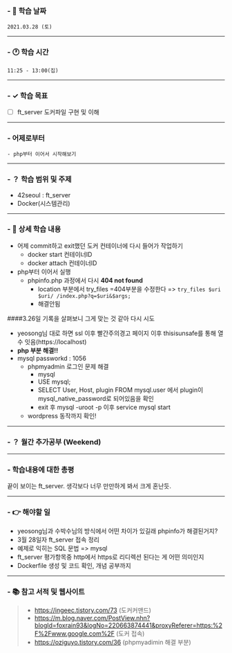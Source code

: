 ### - 📆 학습 날짜
	2021.03.28 (토)
___
### - 🕐 학습 시간
```
11:25 - 13:00(집)
```
___
### - ✓ 학습 목표
- [ ] ft_server 도커파일 구현 및 이해
___
### - 어제로부터
```
- php부터 이어서 시작해보기
```
___
### - ？ 학습 범위 및 주제
- 42seoul : ft_server
- Docker(시스템관리)
___
### - 📝 상세 학습 내용
- 어제 commit하고 exit했던 도커 컨테이너에 다시 들어가 작업하기
  - docker start 컨테이너ID
  - docker attach 컨테이너ID
- php부터 이어서 실행
  - phpinfo.php 과정에서 다시 __404 not found__
    - location 부분에서 try_files =404부분을 수정한다
	=> ```try_files $uri $uri/ /index.php?q=$uri&$args;```
	- 해결안됨

####3.26일 기록을 살펴보니 그게 맞는 것 같아 다시 시도
- yeosong님 대로 하면 ssl 이후 빨간주의경고 페이지 이후 thisisunsafe를 통해 열수 잇음(https://localhost)
- __php 부분 해결!!__
- mysql passworkd : 1056
  - phpmyadmin 로그인 문제 해결
    - mysql
    - USE mysql;
    - SELECT User, Host, plugin FROM mysql.user 에서 plugin이 mysql_native_password로 되어있음을 확인
    - exit 후 mysql -uroot -p 이후 service mysql start
  - wordpress 동작까지 확인!
___
### - ？ 월간 추가공부 (Weekend)

___
### - 학습내용에 대한 총평
끝이 보이는 ft_server.
생각보다 너무 만만하게 봐서 크게 혼난듯.
___
### - 👉 해야할 일
- yeosong님과 수박수님의 방식에서 어떤 차이가 있길래 phpinfo가 해결된거지?
- 3월 28일자 ft_server 접속 정리
- 예제로 익히는 SQL 문법 => mysql
- ft_server 평가항목중 http에서 https로 리디렉션 된다는 게 어떤 의미인지
- Dockerfile 생성 및 코드 확인, 개념 공부까지
___
### - 📚 참고 서적 및 웹사이트
> - https://ingeec.tistory.com/73 (도커커맨드)
> - https://m.blog.naver.com/PostView.nhn?blogId=foxrain93&logNo=220663874441&proxyReferer=https:%2F%2Fwww.google.com%2F (도커 접속)
> - https://oziguyo.tistory.com/36 (phpmyadimin 해결 부분)